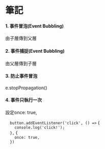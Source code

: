 <h1><b>筆記</b></h1>

<h4><b>1. 事件冒泡(Event Bubbling)</b></h4>
<p>由子層傳到父層</p>

<h4><b>2. 事件捕捉(Event Bubbling)</b></h4>
<p>由父層傳到子層</p>

<h4><b>3. 防止事件冒泡</b></h4>
<p>e.stopPropagation()</p>

<h4><b>4. 事件只執行一次</b></h4>
<p>設定once: true,</p>

`  button.addEventListener('click', () =>` {<br>
`    console.log('click!');`<br>
`  },` {<br>
`    once: true,`<br>
`  })`
